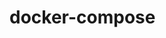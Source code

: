 # docker-compose


<!-- Security scan triggered at 2025-09-02 05:26:20 -->

<!-- Security scan triggered at 2025-09-09 05:46:13 -->